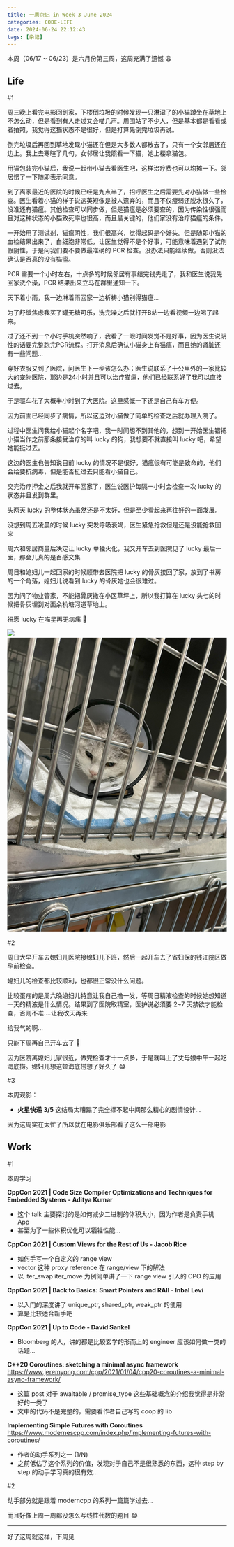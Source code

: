 ```yaml
---
title: 一周杂记 in Week 3 June 2024
categories: CODE-LIFE
date: 2024-06-24 22:12:43
tags: [杂记]
---
```

本周（06/17 ~ 06/23）是六月份第三周，这周充满了遗憾 😩

## Life

\#1

周三晚上看完电影回到家，下楼倒垃圾的时候发现一只淋湿了的小猫蹲坐在草地上不怎么动，但是看到有人走过又会喵几声。周围站了不少人，但是基本都是看看或者拍照，我觉得这猫状态不是很好，但是打算先倒完垃圾再说。

倒完垃圾后再回到草地发现小猫还在但是大多数人都散去了，只有一个女邻居还在边上。我上去寒暄了几句，女邻居让我照看一下猫，她上楼拿猫包。

用猫包装完小猫后，我说一起带小猫去看医生吧，这样治疗费也可以均摊一下。邻居愣了一下随即表示同意。

到了离家最近的医院的时候已经是九点半了，招呼医生之后需要先对小猫做一些检查。医生看着小猫的样子说这英短像是被人遗弃的，而且不仅瘦弱还脱水很久了，没准还有猫瘟。其他检查可以同步做，但是猫瘟是必须要查的，因为传染性很强而且对这种状态的小猫致死率也很高，而且最关键的，他们家没有治疗猫瘟的条件。

一开始用了测试剂，猫瘟阴性，我们很高兴，觉得起码是个好头。但是随即小猫的血检结果出来了，白细胞非常低，让医生觉得不是个好事，可能意味着遇到了试剂假阴性，于是问我们要不要做最准确的 PCR 检查。没办法只能继续做，否则没法确认是否真的没有猫瘟。

PCR 需要一个小时左右，十点多的时候邻居有事结完钱先走了，我和医生说我先回家洗个澡，PCR 结果出来立马在群里通知一下。

天下着小雨，我一边淋着雨回家一边祈祷小猫别得猫瘟...

为了舒缓焦虑我买了罐无糖可乐，洗完澡之后就打开B站一边看视频一边喝了起来。

过了还不到一个小时手机突然响了，我看了一眼时间发觉不是好事，因为医生说阴性的话要完整跑完PCR流程。打开消息后确认小猫身上有猫瘟，而且她的肾脏还有一些问题...

穿好衣服又到了医院，问医生下一步该怎么办；医生说联系了十公里外的一家比较大的宠物医院，那边是24小时并且可以治疗猫瘟，他们已经联系好了我可以直接过去。

于是驱车花了大概半小时到了大医院。这里感慨一下还是自己有车方便。

因为前面已经同步了病情，所以这边对小猫做了简单的检查之后就办理入院了。

过程中医生问我给小猫起个名字吧，我一时间想不到其他的，想到一开始医生错把小猫当作之前那条接受治疗的叫 lucky 的狗，我想要不就直接叫 lucky 吧，希望她能挺过去。

这边的医生也告知说目前 lucky 的情况不是很好，猫瘟很有可能是致命的，他们会给要抗病毒，但是能否挺过去只能看小猫自己。

交完治疗押金之后我就开车回家了，医生说医护每隔一小时会检查一次 lucky 的状态并且发到群里。

头两天 lucky 的整体状态虽然还是不太好，但是至少看起来再往好的一面发展。

没想到周五凌晨的时候 lucky 突发呼吸衰竭，医生紧急抢救但是还是没能抢救回来

周六和邻居商量后决定让 lucky 单独火化，我又开车去到医院见了 lucky 最后一面，那会儿真的是百感交集

周日和媳妇儿一起回家的时候顺带去医院把 lucky 的骨灰接回了家，放到了书房的一个角落，媳妇儿说看到 lucky 的骨灰她也会很难过。

因为问了物业管家，不能把骨灰撒在小区草坪上，所以我打算在 lucky 头七的时候把骨灰埋到对面余杭塘河道草地上。

祝愿 lucky 在喵星再无病痛 🙏

![](/img/lucky-1.jpg)
![](/img/lucky-2.jpg)

\#2

周日大早开车去媳妇儿医院接媳妇儿下班，然后一起开车去了省妇保的钱江院区做孕前检查。

媳妇儿的检查都比较顺利，也都很正常没什么问题。

比较蛋疼的是周六晚媳妇儿特意让我自己撸一发，等周日精液检查的时候她想知道一天的精液是什么情况。结果到了医院取精室，医护说必须要 2~7 天禁欲才能检查，否则不准....让我改天再来

给我气的啊...

只能下周再自己开车去了 🤣

因为医院离媳妇儿家很近，做完检查才十一点多，于是就叫上了丈母娘中午一起吃海底捞。媳妇儿想这顿海底捞想了好久了 😂

\#3

本周观影：

- **火星快递 3/5** 这结局太糟蹋了完全撑不起中间那么精心的剧情设计…

因为这周实在太忙了所以就在电影俱乐部看了这么一部电影

## Work

\#1

本周学习

**CppCon 2021 | Code Size Compiler Optimizations and Techniques for Embedded Systems - Aditya Kumar**

- 这个 talk 主要探讨的是如何减少二进制的体积大小，因为作者是负责手机 App
- 甚至为了一些体积优化可以牺牲性能…

**CppCon 2021 | Custom Views for the Rest of Us - Jacob Rice**

- 如何手写一个自定义的 range view
- vector<bool> 这种 proxy reference 在 range/view 下的解法
- 以 iter_swap iter_move 为例简单讲了一下 range view 引入的 CPO 的应用

**CppCon 2021 | Back to Basics: Smart Pointers and RAII - Inbal Levi**

- 以入门的深度讲了 unique_ptr, shared_ptr, weak_ptr 的使用
- 算是比较适合新手吧

**CppCon 2021 | Up to Code - David Sankel**

- Bloomberg 的人，讲的都是比较玄学的形而上的 engineer 应该如何做一类的话题…

**C++20 Coroutines: sketching a minimal async framework** https://www.jeremyong.com/cpp/2021/01/04/cpp20-coroutines-a-minimal-async-framework/

- 这篇 post 对于 awaitable / promise_type 这些基础概念的介绍我觉得是非常好的一类了
- 文中的代码不是完整的，需要看作者自己写的 coop 的 lib

**Implementing Simple Futures with Coroutines** https://www.modernescpp.com/index.php/implementing-futures-with-coroutines/

- 作者的动手系列之一 (1/N)
- 之前低估了这个系列的价值，发现对于自己不是很熟悉的东西，这种 step by step 的动手学习真的很有效…

\#2

动手部分就是跟着 moderncpp 的系列一篇篇学过去...

而且好像上周一周都没怎么写线性代数的题目 😂

---

好了这周就这样，下周见
